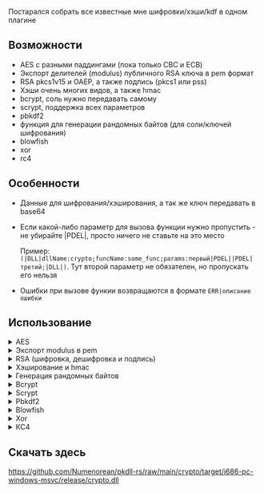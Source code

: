 Постарался собрать все известные мне шифровки/хэши/kdf в одном плагине

## Возможности

- AES с разными паддингами (пока только CBC и ECB)
- Экспорт делителей (modulus) публичного RSA ключа в pem формат 
- RSA pkcs1v15 и OAEP, а также подпись (pkcs1 или pss)
- Хэши очень многих видов, а также hmac
- bcrypt, соль нужно передавать самому
- scrypt, поддержка всех параметров
- pbkdf2
- функция для генерации рандомных байтов (для соли/ключей шифрования)
- blowfish
- xor
- rc4

## Особенности

- Данные для шифрования/хэширования, а так же ключ передавать в base64
- Если какой-либо параметр для вызова функции нужно пропустить - не убирайте |PDEL|, просто ничего не ставьте на это место

    Пример: `(|DLL|dllName:crypto;funcName:some_func;params:первый|PDEL||PDEL|третий;|DLL|)`. Тут второй параметр не обязателен, но пропускать его нельзя
- Ошибки при вызове функии возвращаются в формате `ERR|описание ошибки`

## Использование

<details><summary>AES</summary>

```
******************
Используем CBC или ECB (для него iv не нужен)
Паддинги: - pkcs7
          - zero
          - iso7816
          - ansi_x923
Параметры: - шифруемый текст или зашифрованный если aes_decrypt
           - ключ
           - iv (для ECB не нужен)
           - Mode
           - паддинг
******************
|DV|[data] = (|BASE64|test data|BASE64|)
|DV|[aes_key] = Ju1DB7Dfa5Wjtbp3CTSQmS2PbgjMmarq2BZWCWFwPuY=
|DV|[aes_iv] = wsr+7AkmUy9j30UjIQV6Xw==
|DV|[encrypted] = (|DLL|dllName:crypto;funcName:aes_encrypt;params:|DV|[data]|PDEL||DV|[aes_key]|PDEL||DV|[aes_iv]|PDEL|cbc|PDEL|pkcs7;|DLL|)
|DV|[decrypted_base64] = (|DLL|dllName:crypto;funcName:aes_decrypt;params:|DV|[encrypted]|PDEL||DV|[aes_key]|PDEL||DV|[aes_iv]|PDEL|cbc|PDEL|pkcs7;|DLL|)
|DV|[decrypted] = (|DLL|dllName:encoding;funcName:b64_decode;params:|DV|[decrypted_base64];|DLL|)
```

</details>

<details><summary>Экспорт modulus в pem</summary>

```
******************
Все параметры в base64
Параметры: - N (длинный)
           - E (короткий, дефолтный - 010001)
******************
|DV|[N] = (|DLL|dllName:encoding;funcName:hex_to_b64;params:cd9e82d72fe848af8e6fceb9696be6fc359e61b65b9a4921a649723c37786c2815fc25054e6f8160919299c8be6f981a956b0adb70c81f6db4896613e545d64d43e035b797fdef3374632db00f994774bf332c7afafe9aefc48a3d07b63c640cfa61dc3f04e1cade68a63a52749f0bc4c2c59121defc779fd0ffead520fcf649;|DLL|) // N
|DV|[E] = (|DLL|dllName:encoding;funcName:hex_to_b64;params:010001;|DLL|) // exp
|DV|[pem] = (|DLL|dllName:crypto;funcName:rsa_pem_from_modulus;params:|DV|[N]|PDEL||DV|[E];|DLL|)
```

</details>

<details><summary>RSA (шифровка, дешифровка и подпись)</summary>

```
******************
Сообщение в base64
Параметры: - шифруемый текст или зашифрованный если rsa_decrypt
           - ключ в pem формате
           - хэш (только если хотите использовать OAEP) НЕ ПРОПУСКАЙТЕ ЭТОТ ПАРАМЕТР
******************
#beginScript
|DV|[pub_pem] = -----BEGIN PUBLIC KEY-----
MIGfMA0GCSqGSIb3DQEBAQUAA4GNADCBiQKBgQDNnoLXL+hIr45vzrlpa+b8NZ5h
tluaSSGmSXI8N3hsKBX8JQVOb4FgkZKZyL5vmBqVawrbcMgfbbSJZhPlRdZNQ+A1
t5f97zN0Yy2wD5lHdL8zLHr6/prvxIo9B7Y8ZAz6Ydw/BOHK3mimOlJ0nwvEwsWR
Id78d5/Q/+rVIPz2SQIDAQAB
-----END PUBLIC KEY-----
#endScript
|DV|[data] = (|BASE64|test data|BASE64|)
|DV|[encrypted] = (|DLL|dllName:crypto;funcName:rsa_encrypt;params:|DV|[data]|PDEL||DV|[pub_pem]|PDEL|sha384;|DLL|)

#beginScript
|DV|[priv_pem] = -----BEGIN RSA PRIVATE KEY-----
MIICXQIBAAKBgQDNnoLXL+hIr45vzrlpa+b8NZ5htluaSSGmSXI8N3hsKBX8JQVO
b4FgkZKZyL5vmBqVawrbcMgfbbSJZhPlRdZNQ+A1t5f97zN0Yy2wD5lHdL8zLHr6
/prvxIo9B7Y8ZAz6Ydw/BOHK3mimOlJ0nwvEwsWRId78d5/Q/+rVIPz2SQIDAQAB
AoGAFhKxbQmhipv9/cFYD28b6XCVbgaLfYaNltzvkcif+XcG1SiMPJ1PwDQgZA3e
vlAPxSvWizQSPP15PKlj8rWKiajFRvdNFzyH6D7bw2YNcS0LOvcS1zBgA/VxmsxI
x5cUTO3lNsvcIqdcoJQ8ERY1+FWfxH0IUBdMzgivCFnJyZkCQQD395DFwp8HbGSN
qW3fngUAQ5d3TBrY0NwDa8d8pSCbNLrv3vG2ygB7YaPGd8+1Tuqpc/BFBs1T3UQc
cRb7LFCjAkEA1Ee/Suicx0D7KYYFIq52Asru50J9vDJgaBss6tScxau7sLFGYGYB
bGSgE8RTqUTG2jgB3hncC0yOlL3+KQlQIwJAQ+Ss5vjawhWTkpYJV2jUxbW8CxXz
Y9oL44PnIuGzg8t0Q6kvVXUJnL6nMPgtDt+EsNDlwICUR5oVxBPSzwLbMQJBAIcn
fxW0cE00hDT1zUM9jIlOpzi6Ts+Jy3O9CaYh5Aa+xmtDEynBCFr43ip3r0RwM6Mw
UZAVKtJO1eDB7pY2Bb0CQQCU74lVEuqWZbG8dPYW6KVDvG3aqD1hslZGr+0YFQNb
xPOWMpx0oEFvdZQfKcvH31v8hAqgtyr/EwKu/wtiiDnW
-----END RSA PRIVATE KEY-----
#endScript
|DV|[decrypted_base64] = (|DLL|dllName:crypto;funcName:rsa_decrypt;params:|DV|[encrypted]|PDEL||DV|[priv_pem]|PDEL|sha384;|DLL|)
|DV|[decrypted] = (|DLL|dllName:encoding;funcName:b64_decode;params:|DV|[decrypted_base64];|DLL|)

******************
RSA Sign
Сообщение в base64
Параметры: - подписываемый текст
           - приватный ключ в pem формате
           - хэш, нужен всегда
           - алгоритм подписи pkcs1 или pss
******************
|DV|[singed] = (|DLL|dllName:crypto;funcName:rsa_sign;params:|DV|[data]|PDEL||DV|[priv_pem]|PDEL|sha384|PDEL|pkcs1;|DLL|)
```

</details>

<details><summary>Хэширование и hmac</summary>

```
******************
Hash
Сообщение в base64
Параметры: - алгоритм хеширования
           - сообщение
******************
|DV|[data] = (|BASE64|test data|BASE64|)
|DV|[hashed] = (|DLL|dllName:crypto;funcName:hash;params:keccak256|PDEL||DV|[data];|DLL|)

******************
Hmac
Сообщение и ключ в base64
Параметры: - алгоритм хеширования
           - сообщение
           - ключ
******************
|DV|[data] = (|BASE64|test data|BASE64|)
|DV|[secretkey] = (|BASE64|secretkey|BASE64|)
|DV|[hashed] = (|DLL|dllName:crypto;funcName:hmac;params:keccak256|PDEL||DV|[data]|PDEL||DV|[secretkey];|DLL|)
```

</details>

<details><summary>Генерация рандомных байтов</summary>

```
******************
Параметры: - нужное колличество рандомных байтов
******************
|DV|[random_bytes] = (|DLL|dllName:crypto;funcName:random_bytes;params:16;|DLL|)
```

</details>

<details><summary>Bcrypt</summary>

```
******************
Параметры: - сообщение
           - количество раундом (повторений) 
           - соль
******************
|DV|[data] = (|BASE64|test data|BASE64|)
|DV|[random_salt] = (|DLL|dllName:crypto;funcName:random_bytes;params:16;|DLL|)
|DV|[hashed] = (|DLL|dllName:crypto;funcName:bcrypt;params:|DV|[data]|PDEL|11|PDEL||DV|[random_salt];|DLL|)
```

</details>

<details><summary>Scrypt</summary>

```
******************
Параметры: - сообщение
           - N - параметр, задающий сложность, степень двойки количества повторений (log2)
           - r - (параметр, задающий размер блока, оптимально 8)
           - p - (степень параллельностиб оптимально 1)
           - размер хэшированного сообщения на выходе
           - соль
******************
|DV|[data] = (|BASE64|test data|BASE64|)
|DV|[random_salt] = (|DLL|dllName:crypto;funcName:random_bytes;params:16;|DLL|)
|DV|[hashed] = (|DLL|dllName:crypto;funcName:scrypt;params:|DV|[data]|PDEL|11|PDEL|8|PDEL|1|PDEL|64|PDEL||DV|[random_salt];|DLL|)
```

</details>

<details><summary>Pbkdf2</summary>

```
******************
Параметры: - сообщение
           - соль
           - параметр, задающий сложность, количество повторений
           - размер хэшированного сообщения на выходе
           - тип хэша
******************
|DV|[data] = (|BASE64|test data|BASE64|)
|DV|[random_salt] = (|DLL|dllName:crypto;funcName:random_bytes;params:16;|DLL|)
|DV|[hashed]= (|DLL|dllName:crypto;funcName:pbkdf2;params:|DV|[data]|PDEL||DV|[random_salt]|PDEL|10000|PDEL|32|PDEL|md5;|DLL|)
```

</details>

<details><summary>Blowfish</summary>

```
******************
Используем CBC или ECB (для него iv не нужен)
Паддинги: - pkcs7
          - zero
          - iso7816
          - ansi_x923
Параметры: - шифруемый текст или зашифрованный если aes_decrypt
           - ключ - 8 байтов
           - iv - 8 байтов (для ECB не нужен)
           - Mode
           - паддинг
******************
|DV|[data] = (|BASE64|test data|BASE64|)
|DV|[blowfish_key] = Ld0Ydw/qj0k=
|DV|[blowfish_iv] = djFUivAKUUs=
|DV|[encrypted] = (|DLL|dllName:crypto;funcName:blowfish_encrypt;params:|DV|[data]|PDEL||DV|[blowfish_key]|PDEL||DV|[blowfish_iv]|PDEL|cbc|PDEL|pkcs7;|DLL|)
|DV|[decrypted_base64] = (|DLL|dllName:crypto;funcName:blowfish_decrypt;params:|DV|[encrypted]|PDEL||DV|[blowfish_key]|PDEL||DV|[blowfish_iv]|PDEL|cbc|PDEL|pkcs7;|DLL|)
|DV|[decrypted] = (|DLL|dllName:encoding;funcName:b64_decode;params:|DV|[decrypted_base64];|DLL|)
```

</details>

<details><summary>Xor</summary>

```
******************
Параметры: - данные для шифровки и дешифровки
           - ключ (base64 строк или же просто число)
******************
|DV|[data] = (|BASE64|test data|BASE64|)
|DV|[key] = (|BASE64|secretkey|BASE64|)
|DV|[encrypted] = (|DLL|dllName:crypto;funcName:xor;params:|DV|[data]|PDEL||DV|[key];|DLL|)
|DV|[decrypted_base64] = ((|DLL|dllName:crypto;funcName:xor;params:|DV|[encrypted]|PDEL||DV|[key];|DLL|)
|DV|[decrypted] = (|DLL|dllName:encoding;funcName:b64_decode;params:|DV|[decrypted_base64];|DLL|)
```

</details>

<details><summary>КС4</summary>

```
******************
Параметры: - данные для шифровки и дешифровки
           - ключ
******************
|DV|[data] = (|BASE64|test data|BASE64|)
|DV|[key] = (|BASE64|secretkey|BASE64|)
|DV|[encrypted] = (|DLL|dllName:crypto;funcName:rc4;params:|DV|[data]|PDEL||DV|[key];|DLL|)
|DV|[decrypted_base64] = ((|DLL|dllName:crypto;funcName:rc4;params:|DV|[encrypted]|PDEL||DV|[key];|DLL|)
|DV|[decrypted] = (|DLL|dllName:encoding;funcName:b64_decode;params:|DV|[decrypted_base64];|DLL|)
```

</details>

## Скачать здесь
https://github.com/Numenorean/pkdll-rs/raw/main/crypto/target/i686-pc-windows-msvc/release/crypto.dll
